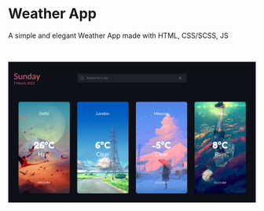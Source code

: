 # **Weather App**

A simple and elegant Weather App made with HTML, CSS/SCSS, JS

<br>

<kbd><a href="https://zakariyaq313.github.io/weather-app/"><img src="images/screen.png"></a></kbd>